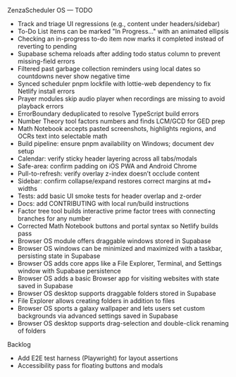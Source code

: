 ZenzaScheduler OS — TODO

- Track and triage UI regressions (e.g., content under headers/sidebar)
- To-Do List items can be marked "In Progress..." with an animated ellipsis
- Checking an in-progress to-do item now marks it completed instead of reverting to pending
- Supabase schema reloads after adding todo status column to prevent missing-field errors
- Filtered past garbage collection reminders using local dates so countdowns never show negative time
- Synced scheduler pnpm lockfile with lottie-web dependency to fix Netlify install errors
- Prayer modules skip audio player when recordings are missing to avoid playback errors
- ErrorBoundary deduplicated to resolve TypeScript build errors
- Number Theory tool factors numbers and finds LCM/GCD for GED prep
- Math Notebook accepts pasted screenshots, highlights regions, and OCRs text into selectable math
- Build pipeline: ensure pnpm availability on Windows; document dev setup
- Calendar: verify sticky header layering across all tabs/modals
- Safe-area: confirm padding on iOS PWA and Android Chrome
- Pull-to-refresh: verify overlay z-index doesn’t occlude content
- Sidebar: confirm collapse/expand restores correct margins at md+ widths
- Tests: add basic UI smoke tests for header overlap and z-order
- Docs: add CONTRIBUTING with local run/build instructions
- Factor tree tool builds interactive prime factor trees with connecting branches for any number
- Corrected Math Notebook buttons and portal syntax so Netlify builds pass
- Browser OS module offers draggable windows stored in Supabase
- Browser OS windows can be minimized and maximized with a taskbar, persisting state in Supabase
- Browser OS adds core apps like a File Explorer, Terminal, and Settings window with Supabase persistence
- Browser OS adds a basic Browser app for visiting websites with state saved in Supabase
- Browser OS desktop supports draggable folders stored in Supabase
- File Explorer allows creating folders in addition to files
- Browser OS sports a galaxy wallpaper and lets users set custom backgrounds via advanced settings saved in Supabase
- Browser OS desktop supports drag-selection and double-click renaming of folders

Backlog
- Add E2E test harness (Playwright) for layout assertions
- Accessibility pass for floating buttons and modals

